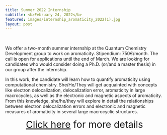 ```yaml
---
title: Summer 2022 Internship
subtitle: <b>February 24, 2022</b>
featured: images/internship_aromaticity_2022(1).jpg
layout: post
---
```


<br>
<P ALIGN="justify"> 
  <p>We offer a two-month summer internship at the Quantum Chemistry Development group to work on aromaticity. Stipendium: 750€/month. The call is open for applications until the end of March. We are looking for candidates who would consider doing a Ph.D. (or/and a master thesis) in our group after the internship.</p>
  <p>In this work, the candidate will learn how to quantify aromaticity using computational chemistry. She/He/They will get acquainted with concepts like electron delocalization, delocalization error, aromaticity in large macrocycles, as well as the electronic and magnetic aspects of aromaticity. From this knowledge, she/he/they will explore in detail the relationships between electron delocalization errors and electronic and magnetic measures of aromaticity in several large macrocyclic structures. </p>
<center style="font-size:30px"><a href="#dipc-internship">Click here</a> for more details</center>
